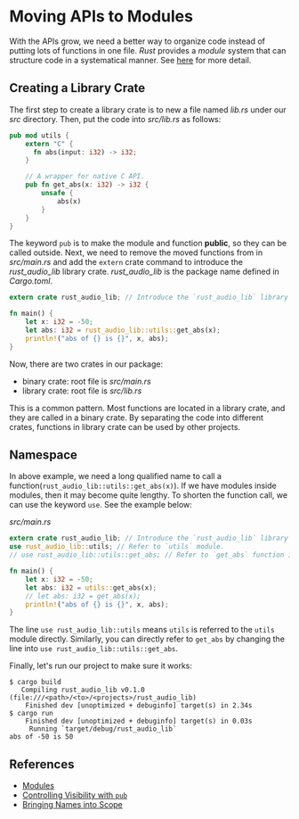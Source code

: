 # Moving APIs to Modules

With the APIs grow, we need a better way to organize code instead of putting lots of functions in one file. *Rust* provides a *module* system that can structure code in a systematical manner. See [here][modules] for more detail.

## Creating a Library Crate
The first step to create a library crate is to new a file named *lib.rs* under our *src* directory. Then, put the code into *src/lib.rs* as follows:

```rust
pub mod utils {
    extern "C" {
      fn abs(input: i32) -> i32;
    }

    // A wrapper for native C API.
    pub fn get_abs(x: i32) -> i32 {
        unsafe {
            abs(x)
        }
    }
}
```

The keyword ```pub``` is to make the module and function **public**, so they can be called outside.
Next, we need to remove the moved functions from in *src/main.rs* and add the ```extern``` crate command to introduce the *rust_audio_lib* library crate. *rust_audio_lib* is the package name defined in *Cargo.toml*.

```rust
extern crate rust_audio_lib; // Introduce the `rust_audio_lib` library crate.

fn main() {
    let x: i32 = -50;
    let abs: i32 = rust_audio_lib::utils::get_abs(x);
    println!("abs of {} is {}", x, abs);
}
```

Now, there are two crates in our package:
- binary crate: root file is *src/main.rs*
- library crate: root file is *src/lib.rs*

This is a common pattern. Most functions are located in a library crate, and they are called in a binary crate. By separating the code into different crates, functions in library crate can be used by other projects.

## Namespace

In above example, we need a long qualified name to call a function(```rust_audio_lib::utils::get_abs(x)```). If we have modules inside modules, then it may become quite lengthy. To shorten the function call, we can use the keyword ```use```. See the example below:

*src/main.rs*
```rust
extern crate rust_audio_lib; // Introduce the `rust_audio_lib` library crate.
use rust_audio_lib::utils; // Refer to `utils` module.
// use rust_audio_lib::utils::get_abs; // Refer to `get_abs` function in `utils` module.

fn main() {
    let x: i32 = -50;
    let abs: i32 = utils::get_abs(x);
    // let abs: i32 = get_abs(x);
    println!("abs of {} is {}", x, abs);
}
```

The line ```use rust_audio_lib::utils``` means ```utils``` is referred to the ```utils``` module directly. Similarly, you can directly refer to ```get_abs``` by changing the line into ```use rust_audio_lib::utils::get_abs```.

Finally, let's run our project to make sure it works:
```
$ cargo build
   Compiling rust_audio_lib v0.1.0 (file:///<path>/<to>/<projects>/rust_audio_lib)
    Finished dev [unoptimized + debuginfo] target(s) in 2.34s
$ cargo run
    Finished dev [unoptimized + debuginfo] target(s) in 0.03s
     Running `target/debug/rust_audio_lib`
abs of -50 is 50
```


## References
- [Modules][modules]
- [Controlling Visibility with ```pub```][visibility]
- [Bringing Names into Scope][namescope]

[modules]: https://doc.rust-lang.org/book/second-edition/ch07-00-modules.html "Using Modules to Reuse and Organize Code"
[visibility]: https://doc.rust-lang.org/book/second-edition/ch07-02-controlling-visibility-with-pub.html "Controlling Visibility with pub"
[namescope]: https://doc.rust-lang.org/book/second-edition/ch07-03-importing-names-with-use.html "Referring to Names in Different Modules"
